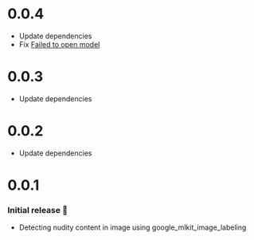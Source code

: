 # 0.0.4
- Update dependencies
- Fix [Failed to open model](https://github.com/piekarskipiotr/flutter-nude-detector/issues/7)

# 0.0.3
- Update dependencies

# 0.0.2
- Update dependencies

# 0.0.1
### Initial release 🎉
- Detecting nudity content in image using google_mlkit_image_labeling

